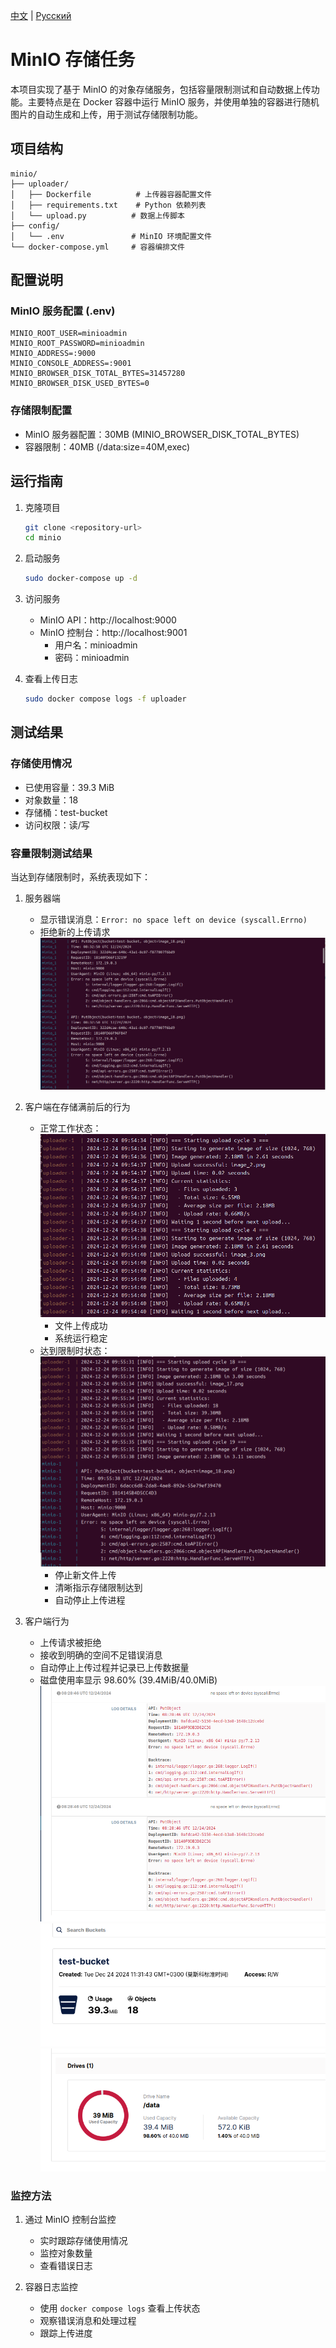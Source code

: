 [中文](./README.md) | [Русский](./README.ru.md) 

# MinIO 存储任务
本项目实现了基于 MinIO 的对象存储服务，包括容量限制测试和自动数据上传功能。主要特点是在 Docker 容器中运行 MinIO 服务，并使用单独的容器进行随机图片的自动生成和上传，用于测试存储限制功能。

## 项目结构
```
minio/
├── uploader/
│   ├── Dockerfile          # 上传器容器配置文件
│   ├── requirements.txt    # Python 依赖列表
│   └── upload.py          # 数据上传脚本
├── config/
│   └── .env               # MinIO 环境配置文件
└── docker-compose.yml     # 容器编排文件
```

## 配置说明
### MinIO 服务配置 (.env)
```
MINIO_ROOT_USER=minioadmin
MINIO_ROOT_PASSWORD=minioadmin
MINIO_ADDRESS=:9000
MINIO_CONSOLE_ADDRESS=:9001
MINIO_BROWSER_DISK_TOTAL_BYTES=31457280
MINIO_BROWSER_DISK_USED_BYTES=0
```

### 存储限制配置
- MinIO 服务器配置：30MB (MINIO_BROWSER_DISK_TOTAL_BYTES)
- 容器限制：40MB (/data:size=40M,exec)

## 运行指南
1. 克隆项目
   ```bash
   git clone <repository-url>
   cd minio
   ```

2. 启动服务
   ```bash
   sudo docker-compose up -d
   ```

3. 访问服务
   - MinIO API：http://localhost:9000
   - MinIO 控制台：http://localhost:9001
     - 用户名：minioadmin
     - 密码：minioadmin

4. 查看上传日志
   ```bash
   sudo docker compose logs -f uploader
   ```

## 测试结果
### 存储使用情况
- 已使用容量：39.3 MiB
- 对象数量：18
- 存储桶：test-bucket
- 访问权限：读/写

### 容量限制测试结果
当达到存储限制时，系统表现如下：

1. 服务器端
   - 显示错误消息：`Error: no space left on device (syscall.Errno)`
   - 拒绝新的上传请求
   ![alt text](img/shell.png)

2. 客户端在存储满前后的行为
   - 正常工作状态：
     ![alt text](img/normal.png)
     - 文件上传成功
     - 系统运行稳定
   - 达到限制时状态：
     ![alt text](img/normal-to-fin.png)
     - 停止新文件上传
     - 清晰指示存储限制达到
     - 自动停止上传进程

3. 客户端行为
   - 上传请求被拒绝
   - 接收到明确的空间不足错误消息
   - 自动停止上传过程并记录已上传数据量
   - 磁盘使用率显示 98.60% (39.4MiB/40.0MiB)
   ![alt text](img/minio1.png)
   ![alt text](img/minio2.png)
   ![alt text](img/minio3.png)

### 监控方法
1. 通过 MinIO 控制台监控
   - 实时跟踪存储使用情况
   - 监控对象数量
   - 查看错误日志

2. 容器日志监控
   - 使用 `docker compose logs` 查看上传状态
   - 观察错误消息和处理过程
   - 跟踪上传进度
